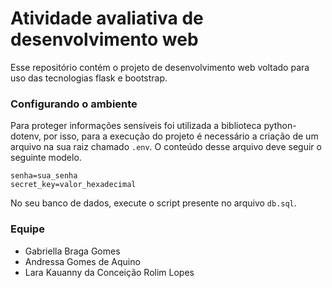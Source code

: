 # Atividade avaliativa de desenvolvimento web

Esse repositório contém o projeto de desenvolvimento web voltado para uso das tecnologias flask e bootstrap.

### Configurando o ambiente
Para proteger informações sensíveis foi utilizada a biblioteca python-dotenv, por isso, para a execução do projeto é necessário a criação de um arquivo na sua raiz chamado `.env`. O conteúdo desse arquivo deve seguir o seguinte modelo.
```
senha=sua_senha
secret_key=valor_hexadecimal
```
No seu banco de dados, execute o script presente no arquivo `db.sql`.

### Equipe
- Gabriella Braga Gomes
- Andressa Gomes de Aquino
- Lara Kauanny da Conceição Rolim Lopes
